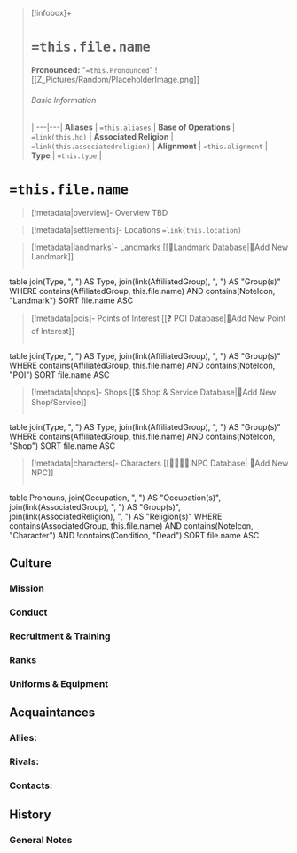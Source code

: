 > [!infobox]+
> # `=this.file.name`
> **Pronounced:**  "`=this.Pronounced`"
> ![[Z_Pictures/Random/PlaceholderImage.png]]
> ###### Basic Information
>  |
> ---|---|
> **Aliases** | `=this.aliases` |
> **Base of Operations** | `=link(this.hq)` |
> **Associated Religion** | `=link(this.associatedreligion)` |
> **Alignment** | `=this.alignment` |
> **Type** | `=this.type` |

# `=this.file.name`
> [!metadata|overview]- Overview
TBD

> [!metadata|settlements]- Locations
> `=link(this.location)`

> [!metadata|landmarks]- Landmarks
> [[🏰Landmark Database|🏰Add New Landmark]]
> ```dataview
table join(Type, ", ") AS Type, join(link(AffiliatedGroup), ", ") AS "Group(s)"
WHERE contains(AffiliatedGroup, this.file.name) AND contains(NoteIcon, "Landmark")
SORT file.name ASC

> [!metadata|pois]- Points of Interest
> [[❓ POI Database|📝Add New Point of Interest]]
> ```dataview
table join(Type, ", ") AS Type, join(link(AffiliatedGroup), ", ") AS "Group(s)"
WHERE contains(AffiliatedGroup, this.file.name) AND contains(NoteIcon, "POI")
SORT file.name ASC

> [!metadata|shops]- Shops
> [[💲 Shop & Service Database|📝Add New Shop/Service]]
> ```dataview
table join(Type, ", ") AS Type, join(link(AffiliatedGroup), ", ") AS "Group(s)"
WHERE contains(AffiliatedGroup, this.file.name) AND contains(NoteIcon, "Shop")
SORT file.name ASC

> [!metadata|characters]- Characters
> [[👨‍👩‍👧‍👦 NPC Database| 📝Add New NPC]]
> ```dataview
table Pronouns, join(Occupation, ", ") AS "Occupation(s)", join(link(AssociatedGroup), ", ") AS "Group(s)", join(link(AssociatedReligion), ", ") AS "Religion(s)"
WHERE contains(AssociatedGroup, this.file.name) AND contains(NoteIcon, "Character") AND !contains(Condition, "Dead")
SORT file.name ASC

## Culture 

### Mission


### Conduct


### Recruitment & Training


### Ranks


### Uniforms & Equipment


## Acquaintances
### Allies:


### Rivals:


### Contacts:


## History


### General Notes
